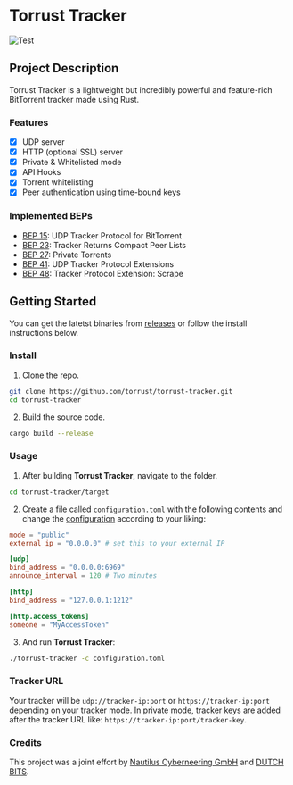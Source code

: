 # Torrust Tracker
![Test](https://github.com/torrust/torrust-tracker/actions/workflows/test.yml/badge.svg)

## Project Description
Torrust Tracker is a lightweight but incredibly powerful and feature-rich BitTorrent tracker made using Rust.


### Features
* [X] UDP server
* [X] HTTP (optional SSL) server
* [X] Private & Whitelisted mode
* [X] API Hooks
* [X] Torrent whitelisting
* [X] Peer authentication using time-bound keys

### Implemented BEPs
* [BEP 15](http://www.bittorrent.org/beps/bep_0015.html): UDP Tracker Protocol for BitTorrent
* [BEP 23](http://bittorrent.org/beps/bep_0023.html): Tracker Returns Compact Peer Lists
* [BEP 27](http://bittorrent.org/beps/bep_0027.html): Private Torrents
* [BEP 41](http://bittorrent.org/beps/bep_0041.html): UDP Tracker Protocol Extensions
* [BEP 48](http://bittorrent.org/beps/bep_0048.html): Tracker Protocol Extension: Scrape

## Getting Started
You can get the latetst binaries from [releases](https://github.com/torrust/torrust-tracker/releases) or follow the install instructions below.

### Install

1. Clone the repo.
```bash
git clone https://github.com/torrust/torrust-tracker.git
cd torrust-tracker
```

2. Build the source code.
```bash
cargo build --release
```

### Usage
1. After building __Torrust Tracker__, navigate to the folder.
```bash
cd torrust-tracker/target
```

2. Create a file called `configuration.toml` with the following contents and change the [configuration](https://torrust.com/torrust-tracker/CONFIG.html) according to your liking:
```toml
mode = "public"
external_ip = "0.0.0.0" # set this to your external IP

[udp]
bind_address = "0.0.0.0:6969"
announce_interval = 120 # Two minutes

[http]
bind_address = "127.0.0.1:1212"

[http.access_tokens]
someone = "MyAccessToken"
```

3. And run __Torrust Tracker__:
```bash
./torrust-tracker -c configuration.toml
```

### Tracker URL
Your tracker will be `udp://tracker-ip:port` or `https://tracker-ip:port` depending on your tracker mode.
In private mode, tracker keys are added after the tracker URL like: `https://tracker-ip:port/tracker-key`.

### Credits
This project was a joint effort by [Nautilus Cyberneering GmbH](https://nautilus-cyberneering.de/) and [DUTCH BITS](https://dutchbits.nl).
